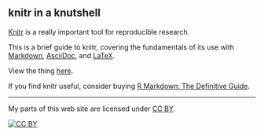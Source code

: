 ## knitr in a knutshell

[Knitr](https://yihui.name/knitr/) is a really important tool for
reproducible research.

This is a brief guide to knitr, covering the fundamentals of
its use with
[Markdown](https://daringfireball.net/projects/markdown/),
[AsciiDoc](http://www.methods.co.nz/asciidoc/), and
[LaTeX](https://www.latex-project.org).

View the thing [here](https://kbroman.org/knitr_knutshell).

If you find knitr useful, consider buying
[R Markdown: The Definitive Guide](https://www.amazon.com/gp/product/1138359335?ie=UTF8&tag=7210-20).


---

My parts of this web site are licensed under
[CC BY](https://creativecommons.org/licenses/by/3.0/).

[![CC BY](https://i.creativecommons.org/l/by/3.0/88x31.png)](https://creativecommons.org/licenses/by/3.0/)
